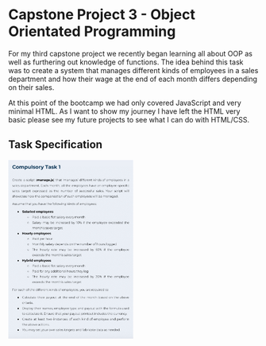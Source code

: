 # Capstone Project 3 - Object Orientated Programming
For my third capstone project we recently began learning all about OOP as well as furthering out knowledge of functions. The idea behind this task was to create a system that manages different kinds of employees in a sales department and how their wage at the end of each month differs depending on their sales.

At this point of the bootcamp we had only covered JavaScript and very minimal HTML. As I want to show my journey I have left the HTML very basic please see my future projects to see what I can do with HTML/CSS.

## Task Specification
<img src="./Task_specification.png" width="50%"><br><br>